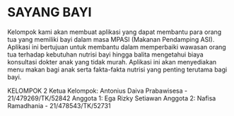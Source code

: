 # SAYANG BAYI
Kelompok kami akan membuat aplikasi yang dapat membantu para orang tua yang memiliki bayi  dalam  masa  MPASI  (Makanan  Pendamping  ASI).  Aplikasi  ini  bertujuan  untuk membantu dalam memperbaiki wawasan orang tua terhadap kebutuhan nutrisi bayi hingga balita  mengetahui  biaya  konsultasi  dokter  anak  yang  tidak  murah.  Aplikasi  ini  akan menyediakan menu makan bagi anak serta fakta-fakta nutrisi yang penting terutama bagi bayi.

KELOMPOK 2
Ketua Kelompok: Antonius Daiva Prabawisesa - 21/479269/TK/52842
Anggota 1: Ega Rizky Setiawan
Anggota 2: Nafisa Ramadhania - 21/478543/TK/52731
